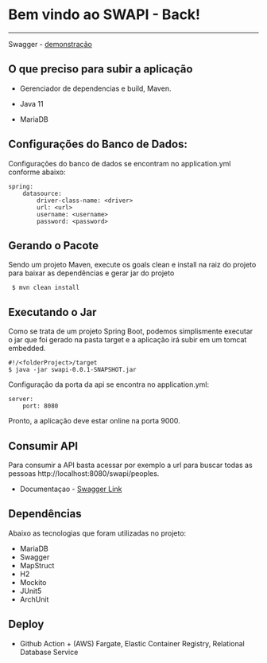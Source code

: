 Bem vindo ao SWAPI - Back!
===================

----------
Swagger - [demonstração](http://lb-spring-itau-315118071.us-east-2.elb.amazonaws.com:8080/swapi/swagger-ui/index.html)

## O que preciso para subir a aplicação

- Gerenciador de dependencias e build, Maven.

- Java 11

- MariaDB

## Configurações do Banco de Dados:

Configurações do banco de dados se encontram no application.yml conforme abaixo:

    spring:
        datasource:
            driver-class-name: <driver>
            url: <url>
            username: <username>
            password: <password>
    
## Gerando o Pacote
Sendo um projeto Maven, execute os goals clean e install na raiz do projeto para baixar as dependências e gerar jar do projeto

     $ mvn clean install
     
## Executando o Jar

Como se trata de um projeto Spring Boot, podemos simplismente executar o jar que foi gerado na pasta target e a 
aplicação irá subir em um tomcat embedded.

    #!/<folderProject>/target
    $ java -jar swapi-0.0.1-SNAPSHOT.jar

Configuração da porta da api se encontra no application.yml:
		
	server:
	    port: 8080

Pronto, a aplicação deve estar online na porta 9000.

## Consumir API

Para consumir a API basta acessar por exemplo a url para buscar todas as pessoas http://localhost:8080/swapi/peoples.
 - Documentaçao - [Swagger Link](http://lb-spring-itau-315118071.us-east-2.elb.amazonaws.com:8080/swapi/swagger-ui/index.html)

Dependências
-------------------
Abaixo as tecnologias que foram utilizadas no projeto:

 - MariaDB
 - Swagger
 - MapStruct
 - H2
 - Mockito
 - JUnit5
 - ArchUnit
 
Deploy
------------------- 
 - Github Action + (AWS) Fargate, Elastic Container Registry, Relational Database Service
